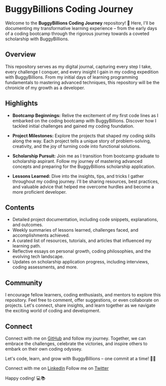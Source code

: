 # BuggyBillions Coding Journey

Welcome to the **BuggyBillions Coding Journey** repository! 🚀 Here, I'll be documenting my transformative learning experience – from the early days of a coding bootcamp through the rigorous journey towards a coveted scholarship with BuggyBillions.

## Overview
This repository serves as my digital journal, capturing every step I take, every challenge I conquer, and every insight I gain in my coding expedition with BuggyBillions. From my initial days of learning programming fundamentals to mastering advanced techniques, this repository will be the chronicle of my growth as a developer.

## Highlights
- **Bootcamp Beginnings:** Relive the excitement of my first code lines as I embarked on the coding bootcamp with BuggyBillions. Discover how I tackled initial challenges and gained my coding foundation.
  
- **Project Milestones:** Explore the projects that shaped my coding skills along the way. Each project tells a unique story of problem-solving, creativity, and the joy of turning code into functional solutions.

- **Scholarship Pursuit:** Join me as I transition from bootcamp graduate to scholarship aspirant. Follow my journey of mastering advanced concepts and preparing for the BuggyBillions scholarship application.

- **Lessons Learned:** Dive into the insights, tips, and tricks I gather throughout my coding journey. I'll be sharing resources, best practices, and valuable advice that helped me overcome hurdles and become a more proficient developer.

## Contents
- Detailed project documentation, including code snippets, explanations, and outcomes.
- Weekly summaries of lessons learned, challenges faced, and accomplishments achieved.
- A curated list of resources, tutorials, and articles that influenced my learning path.
- Reflective essays on personal growth, coding philosophies, and the evolving tech landscape.
- Updates on scholarship application progress, including interviews, coding assessments, and more.

## Community
I encourage fellow learners, coding enthusiasts, and mentors to explore this repository. Feel free to comment, offer suggestions, or even collaborate on projects. Let's connect, share insights, and learn together as we navigate the exciting world of coding and development.

## Connect
Connect with me on [GitHub](https://github.com/SeniorCub) and follow my journey. Together, we can embrace the challenges, celebrate the victories, and inspire others to embark on their own coding odyssey.

Let's code, learn, and grow with BuggyBillions – one commit at a time! 🚀🔥

Connect with me on [LinkedIn](https://www.linkedin.com/in/BlinkGraphics)
Follow me on [Twitter](https://twitter.com/FarindeReuben)

Happy coding! 💻📚
